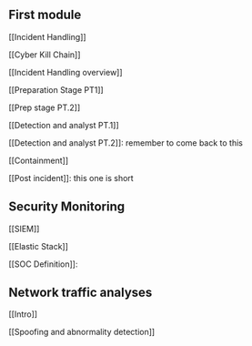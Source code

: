 ## First module
[[Incident Handling]]

[[Cyber Kill Chain]]

[[Incident Handling overview]]

[[Preparation Stage PT1]]

[[Prep stage PT.2]]

[[Detection and analyst PT.1]]

[[Detection and analyst PT.2]]: remember to come back to this 

[[Containment]]

[[Post incident]]: this one is short 


## Security Monitoring

[[SIEM]]

[[Elastic Stack]]


[[SOC Definition]]: 

## Network traffic analyses 
[[Intro]]

[[Spoofing and abnormality detection]]